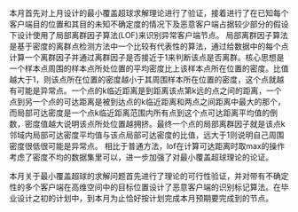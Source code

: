 <!--
 * @Author: LetMeFly
 * @Date: 2025-10-21 23:33:26
 * @LastEditors: LetMeFly.xyz
 * @LastEditTime: 2025-10-23 11:46:08
-->

本月首先对上月设计的最小覆盖超球求解理论进行了验证，接着进行了在已知每个客户端目的位置和其目的未知不确定度的情况下及恶意客户端占据较少部分的假设下设计使用了局部离群因子算法(LOF)来识别异常客户端节点。
局部离群因子算法是基于密度的离群点检测方法中一个比较有代表性的算法，通过给数据中的每个点计算一个离群因子并通过离群因子是否接近于1来判断该点是否离群。核心思想是一个样本点周围的样本点所处位置的平均密度比上该样本点所在位置的密度。比值越大于1，则该点所在位置的密度越小于其周围样本所在位置的密度，这个点就越有可能是异常点。一个点的k临近距离是到距离该点第k远的点之间的距离，一个点到另一个点的可达距离是被到达点的k临近距离和两点之间距离中最大的那个，而局部可达密度是一个点k临近距离范围内所有点到这个点可达距离平均值的倒数，密度值越大说明该点所处位置越拥挤。最终一个点的局部离群因子就是该点k邻域内局部可达密度平均值与该点局部可达密度的比值，远大于1则说明自己周围密度很低很可能是异常点。
相比于普通方法，lof在计算可达距离时取max的操作考虑了密度不均的数据集里可以，进一步加强了对最小覆盖超球理论的论证。




本月关于最小覆盖超球的求解问题首先进行了理论的可行性验证，并对带有不确定性的多个客户端在高维空间中的目标位置设计了恶意客户端的识别标记算法。在毕业设计之初的计划中，到本月为止恰好按计划完成本月预期要完成到的节点。


